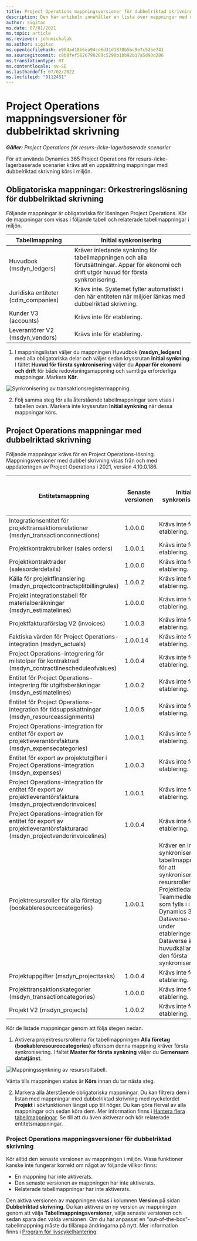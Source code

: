 ```yaml
---
title: Project Operations mappningsversioner för dubbelriktad skrivning
description: Den här artikeln innehåller en lista över mappningar med dubbelskrivning som krävs för Dynamics 365 Project Operations.
author: sigitac
ms.date: 07/01/2021
ms.topic: article
ms.reviewer: johnmichalak
ms.author: sigitac
ms.openlocfilehash: e904ad18b6ea94cd6d31d1878b5bc9e7c52be741
ms.sourcegitcommit: c8b8fef5626790208c5290b1bb92b17a5d90d286
ms.translationtype: HT
ms.contentlocale: sv-SE
ms.lasthandoff: 07/02/2022
ms.locfileid: "9112451"
---
```

# <a name="project-operations-dual-write-map-versions"></a>Project Operations mappningsversioner för dubbelriktad skrivning

_**Gäller:** Project Operations för resurs-/icke-lagerbaserade scenarier_

För att använda Dynamics 365 Project Operations för resurs-/icke-lagerbaserade scenarier krävs att en uppsättning mappningar med dubbelriktad skrivning körs i miljön. 

## <a name="prerequisite-maps-dual-write-orchestration-solution"></a>Obligatoriska mappningar: Orkestreringslösning för dubbelriktad skrivning

Följande mappningar är obligatoriska för lösningen Project Operations. Kör de mappningar som visas i följande tabell och relaterade tabellmappningar i miljön.

| Tabellmappning | Initial synkronisering |
| --- | --- |
| Huvudbok (msdyn_ledgers) | Kräver inledande synkning för tabellmappningen och alla förutsättningar. Appar för ekonomi och drift utgör huvud för första synkronisering. |
| Juridiska entiteter (cdm_companies) | Krävs inte. Systemet fyller automatiskt i den här entiteten när miljöer länkas med dubbelriktad skrivning. |
| Kunder V3 (accounts) | Krävs inte för etablering. |
| Leverantörer V2 (msdyn_vendors) | Krävs inte för etablering. |

1. I mappningslistan väljer du mappningen Huvudbok **(msdyn\_ledgers)** med alla obligatoriska delar och väljer sedan kryssrutan **Initial synkning**. I fältet **Huvud för första synkronisering** väljer du **Appar för ekonomi och drift** för både redovisningsmappning och samtliga erforderliga mappningar. Markera **Kör**.

![Synkronisering av transaktionsregistermappning.](media/DW6.png)

2. Följ samma steg för alla återstående tabellmappningar som visas i tabellen ovan. Markera inte kryssrutan **Initial synkning** när dessa mappningar körs.

## <a name="project-operations-dual-write-maps"></a>Project Operations mappningar med dubbelriktad skrivning

Följande mappningar krävs för en Project Operations-lösning. Mappningsversioner med dubbel skrivning visas från och med uppdateringen av Project Operations i 2021, version 4.10.0.186.

| Entitetsmappning | Senaste versionen | Initial synkronisering | Obligatorisk Dynamics 365 Finance-version |
| --- | --- | --- | --- |
| Integrationsentitet för projekttransaktionsrelationer (msdyn\_transactionconnections) | 1.0.0.0 | Krävs inte för etablering. ||
| Projektkontraktrubriker (sales orders) | 1.0.0.1 | Krävs inte för etablering. ||
| Projektkontraktrader (salesorderdetails) | 1.0.0.0 | Krävs inte för etablering. ||
| Källa för projektfinansiering (msdyn_projectcontractsplitbillingrules) | 1.0.0.2 | Krävs inte för etablering. ||
| Projekt integrationstabell för materialberäkningar (msdyn\_estimatelines) | 1.0.0.0 | Krävs inte för etablering. ||
| Projektfakturaförslag V2 (invoices) | 1.0.0.3 | Krävs inte för etablering. ||
| Faktiska värden för Project Operations-integration (msdyn_actuals) | 1.0.0.14 | Krävs inte för etablering. ||
| Project Operations-integrering för milstolpar för kontraktrad (msdyn_contractlinescheduleofvalues) | 1.0.0.4 | Krävs inte för etablering. ||
| Entitet för Project Operations-integrering för utgiftsberäkningar (msdyn_estimatelines) | 1.0.0.2 | Krävs inte för etablering. ||
| Entitet för Project Operations-integration för tidsuppskattningar (msdyn_resourceassignments) | 1.0.0.5 | Krävs inte för etablering. ||
| Project Operations-integration för entitet för export av projektleverantörsfaktura (msdyn_expensecategories) | 1.0.0.1 | Krävs inte för etablering. ||
| Entitet för export av projektutgifter i Project Operations-integration (msdyn_expenses) | 1.0.0.3 | Krävs inte för etablering. ||
| Project Operations-integration för entitet för export av projektleverantörsfaktura (msdyn_projectvendorinvoices) | 1.0.0.1 | Krävs inte för etablering. |10.0.26 eller senare|
| Project Operations-integration för entitet för export av projektleverantörsfakturarad (msdyn_projectvendorinvoicelines) | 1.0.0.4 | Krävs inte för etablering. | 10.0.26 eller senare |
| Projektresursroller för alla företag (bookableresourcecategories) | 1.0.0.1 | Kräver en initial synkronisering av tabellmappningen för att synkronisera resursrollerna Projektledare och Teammedlem som fylls i i Dynamics 365 Dataverse-miljön under etableringen. Dataverse är huvudkällan för den första synkroniseringen. ||
| Projektuppgifter (msdyn_projecttasks) | 1.0.0.4 | Krävs inte för etablering. ||
| Projekttransaktionskategorier (msdyn_transactioncategories) | 1.0.0.0 | Krävs inte för etablering. ||
| Projekt V2 (msdyn_projects) | 1.0.0.2 | Krävs inte för etablering. ||

Kör de listade mappningar genom att följa stegen nedan.

1. Aktivera projektresursrollerna för tabellmappningen **Alla företag (bookableresourcecategories)** eftersom denna mappning kräver första synkronisering. I fältet **Master för första synkning** väljer du **Gemensam datatjänst**. 

 ![Mappningssynkning av resursrolltabell.](media/6ResourceInitialSync.jpg)

 Vänta tills mappningen status är **Körs** innan du tar nästa steg.

2. Markera alla återstående obligatoriska mappningar. Du kan filtrera dem i listan med mappningar med dubbelriktad skrivning med nyckelordet **Projekt** i sökfunktionen längst upp till höger. Du kan göra flerval av alla mappningar och sedan köra dem. Mer information finns i [Hantera flera tabellmappningar](/dynamics365/fin-ops-core/dev-itpro/data-entities/dual-write/multiple-entity-maps). Se till att du även aktiverar och kör relaterade entitetsmappningar.

### <a name="project-operations-dual-write-map-versions"></a>Project Operations mappningsversioner för dubbelriktad skrivning

Kör alltid den senaste versionen av mappningen i miljön. Vissa funktioner kanske inte fungerar korrekt om något av följande villkor finns:

- En mappning har inte aktiverats.
- Den senaste versionen av mappningen har inte aktiverats. 
- Relaterade tabellmappningar har inte aktiverats.

Den aktiva versionen av mappningen visas i kolumnen **Version** på sidan **Dubbelriktad skrivning**. Du kan aktivera en ny version av mappningen genom att välja **Tabellmappningsversioner**, välja senaste versionen och sedan spara den valda versionen. Om du har anpassat en "out-of-the-box"-tabellmappning måste du tillämpa ändringarna på nytt. Mer information finns i [Program för livscykelhantering](/dynamics365/fin-ops-core/dev-itpro/data-entities/dual-write/app-lifecycle-management).
